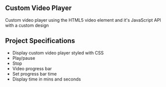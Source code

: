 ## Custom Video Player

Custom video player using the HTML5 video element and it's JavaScript API with a custom design

## Project Specifications

- Display custom video player styled with CSS
- Play/pause
- Stop
- Video progress bar
- Set progress bar time
- Display time in mins and seconds

<!-- https://developer.mozilla.org/en-US/docs/Learn/JavaScript/Client-side_web_APIs/Video_and_audio_APIs -->